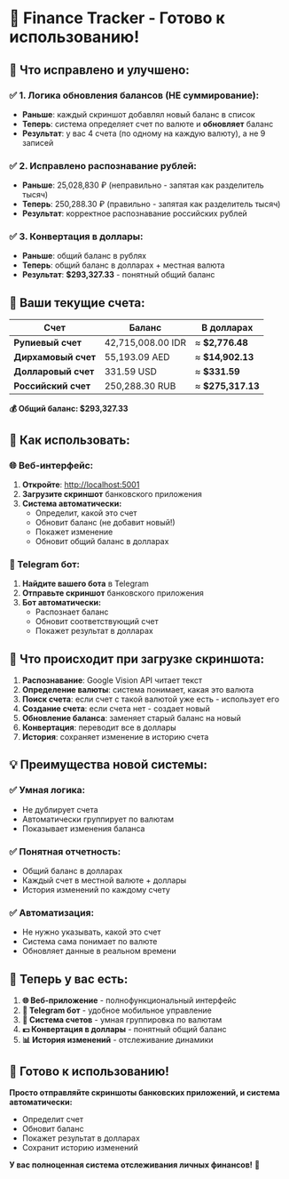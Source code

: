 # 🎉 Finance Tracker - Готово к использованию!

## 🎯 **Что исправлено и улучшено:**

### ✅ **1. Логика обновления балансов (НЕ суммирование):**
- **Раньше**: каждый скриншот добавлял новый баланс в список
- **Теперь**: система определяет счет по валюте и **обновляет** баланс
- **Результат**: у вас 4 счета (по одному на каждую валюту), а не 9 записей

### ✅ **2. Исправлено распознавание рублей:**
- **Раньше**: 25,028,830 ₽ (неправильно - запятая как разделитель тысяч)
- **Теперь**: 250,288.30 ₽ (правильно - запятая как разделитель тысяч)
- **Результат**: корректное распознавание российских рублей

### ✅ **3. Конвертация в доллары:**
- **Раньше**: общий баланс в рублях
- **Теперь**: общий баланс в долларах + местная валюта
- **Результат**: **$293,327.33** - понятный общий баланс

## 🏦 **Ваши текущие счета:**

| Счет | Баланс | В долларах |
|------|--------|-------------|
| **Рупиевый счет** | 42,715,008.00 IDR | ≈ **$2,776.48** |
| **Дирхамовый счет** | 55,193.09 AED | ≈ **$14,902.13** |
| **Долларовый счет** | 331.59 USD | ≈ **$331.59** |
| **Российский счет** | 250,288.30 RUB | ≈ **$275,317.13** |

**💰 Общий баланс: $293,327.33**

## 🚀 **Как использовать:**

### **🌐 Веб-интерфейс:**
1. **Откройте**: [http://localhost:5001](http://localhost:5001)
2. **Загрузите скриншот** банковского приложения
3. **Система автоматически:**
   - Определит, какой это счет
   - Обновит баланс (не добавит новый!)
   - Покажет изменение
   - Обновит общий баланс в долларах

### **📱 Telegram бот:**
1. **Найдите вашего бота** в Telegram
2. **Отправьте скриншот** банковского приложения
3. **Бот автоматически:**
   - Распознает баланс
   - Обновит соответствующий счет
   - Покажет результат в долларах

## 🔄 **Что происходит при загрузке скриншота:**

1. **Распознавание**: Google Vision API читает текст
2. **Определение валюты**: система понимает, какая это валюта
3. **Поиск счета**: если счет с такой валютой уже есть - использует его
4. **Создание счета**: если счета нет - создает новый
5. **Обновление баланса**: заменяет старый баланс на новый
6. **Конвертация**: переводит все в доллары
7. **История**: сохраняет изменение в историю счета

## 💡 **Преимущества новой системы:**

### **✅ Умная логика:**
- Не дублирует счета
- Автоматически группирует по валютам
- Показывает изменения баланса

### **✅ Понятная отчетность:**
- Общий баланс в долларах
- Каждый счет в местной валюте + доллары
- История изменений по каждому счету

### **✅ Автоматизация:**
- Не нужно указывать, какой это счет
- Система сама понимает по валюте
- Обновляет данные в реальном времени

## 🎯 **Теперь у вас есть:**

1. **🌐 Веб-приложение** - полнофункциональный интерфейс
2. **📱 Telegram бот** - удобное мобильное управление
3. **🏦 Система счетов** - умная группировка по валютам
4. **💵 Конвертация в доллары** - понятный общий баланс
5. **📊 История изменений** - отслеживание динамики

## 🚀 **Готово к использованию!**

**Просто отправляйте скриншоты банковских приложений, и система автоматически:**
- Определит счет
- Обновит баланс
- Покажет результат в долларах
- Сохранит историю изменений

**У вас полноценная система отслеживания личных финансов!** 🎉 